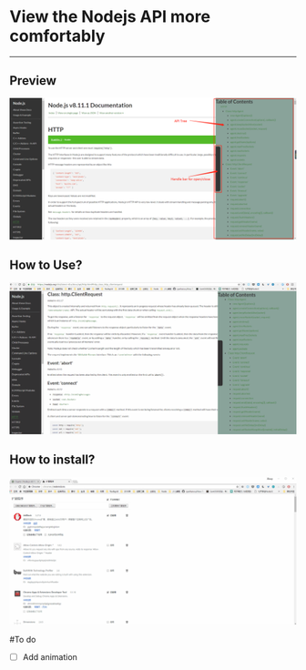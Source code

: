 # View the Nodejs API more comfortably
---

## Preview

![](https://raw.githubusercontent.com/ghostcode/nodejs-api-tree/master/show.png)

## How to Use?

![](https://raw.githubusercontent.com/ghostcode/nodejs-api-tree/master/use.gif)

## How to install?

![](https://raw.githubusercontent.com/ghostcode/nodejs-api-tree/master/install.gif)

#To do

- [ ] Add animation